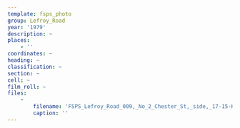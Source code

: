 ```yaml
---
template: fsps_photo
group: Lefroy_Road
year: '1979'
description: ~
places:
    - ''
coordinates: ~
heading: ~
classification: ~
section: ~
cell: ~
film_roll: ~
files:
    -
        filename: 'FSPS_Lefroy_Road_009,_No_2_Chester_St,_side,_17-15-K,_1979.png'
        caption: ''
---
```


